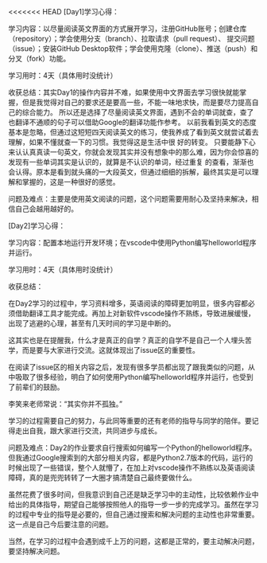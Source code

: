 <<<<<<< HEAD
[Day1]学习心得：

学习内容：以尽量阅读英文界面的方式展开学习，注册GitHub账号；创建仓库（repository）；学会使用分支（branch）、拉取请求（pull request）、
         提交问题（issue）；安装GitHub Desktop软件；学会使用克隆（clone）、推送（push）和分叉（fork）功能。

学习用时：4天（具体用时没统计）

收获总结：其实Day1的操作内容并不难，如果使用中文界面去学习很快就能掌握，但是我觉得对自己的要求还是要高一些，不能一味地求快，而是要尽力提高自己的综合能力。
         所以还是选择了尽量阅读英文界面，遇到不会的单词就查，查了也翻译不通顺的句子可以借助Google的翻译功能作参考。
         以前我看到英文的态度基本是忽略，但通过这短短四天阅读英文的练习，使我养成了看到英文就尝试着去理解，如果不懂就查一下的习惯。我觉得这是生活中很
         好的转变。
         只要能静下心来认认真真读一句英文，你就会发现其实并没有想象中的那么难，因为你会惊喜的发现有一些单词其实是认识的，就算是不认识的单词，经过重复
         的查看，渐渐也会认得。原本是看到就头痛的一大段英文，但通过细细的拆解，最终其实是可以理解和掌握的，这是一种很好的感觉。

问题及难点：主要是使用英文阅读的问题，这个问题需要用耐心及坚持来解决，相信自己会越用越好的。





[Day2]学习心得：

学习内容：配置本地运行开发环境；在vscode中使用Python编写helloworld程序并运行。

学习用时：4天（具体用时没统计）

收获总结：

在Day2学习的过程中，学习资料增多，英语阅读的障碍更加明显，很多内容都必须借助翻译工具才能完成。再加上对新软件vscode操作不熟练，导致进展缓慢，出现了逃避的心理，甚至有几天时间的学习是中断的。

这其实也是在提醒我，什么才是真正的自学？真正的自学不是自己一个人埋头苦学，而是要与大家进行交流。这就体现出了issue区的重要性。

在阅读了issue区的相关内容之后，发现有很多学员都出现了跟我类似的问题，从中吸取了很多经验，明白了如何使用Python编写helloworld程序并运行，也受到了前辈们的鼓励。

李笑来老师常说：“其实你并不孤独。”

学习的过程需要自己的努力，与此同等重要的还有老师的指导与同学的陪伴。要记得走出自我，跟大家进行交流，共同进步与成长。

问题及难点：Day2的作业要求自行搜索如何编写一个Python的helloworld程序。但我通过Google搜索到的大部分相关内容，都是Python2.7版本的代码，运行的时候出现了一些错误，整个人就懵了，在加上对vscode操作不熟练以及英语阅读障碍，真的是兜兜转转了一大圈才搞清楚自己最终要做什么。

虽然花费了很多时间，但我意识到自己还是缺乏学习中的主动性，比较依赖作业中给出的具体指导，期望自己能够按照他人的指导一步一步的完成学习。虽然在学习的过程中专业的指导是必要的，但自己通过搜索和解决问题的主动性也非常重要。这一点是自己今后要注意的问题。

当然，在学习的过程中会遇到成千上万的问题，这都是正常的，要主动解决问题，要坚持解决问题。



